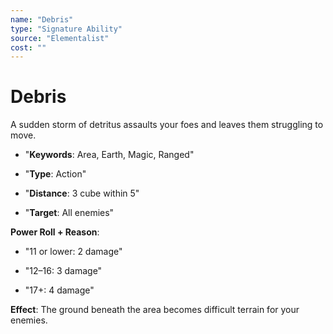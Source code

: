 ```yaml
---
name: "Debris"
type: "Signature Ability"
source: "Elementalist"
cost: ""
---
```


# Debris

A sudden storm of detritus assaults your foes and leaves them struggling to move.


- "**Keywords**: Area, Earth, Magic, Ranged"

- "**Type**: Action"

- "**Distance**: 3 cube within 5"

- "**Target**: All enemies"

**Power Roll + Reason**:


- "11 or lower: 2 damage"

- "12–16: 3 damage"

- "17+: 4 damage"

**Effect**: The ground beneath the area becomes difficult terrain for your enemies.
